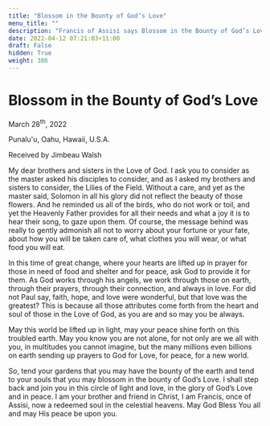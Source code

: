 ```yaml
---
title: "Blossom in the Bounty of God’s Love"
menu_title: ""
description: "Francis of Assisi says Blossom in the Bounty of God’s Love"
date: 2022-04-12 07:21:03+11:00
draft: False
hidden: True
weight: 386
---
```

# Blossom in the Bounty of God’s Love  

March 28<sup>th</sup>, 2022

Punalu'u, Oahu, Hawaii, U.S.A.

Received by Jimbeau Walsh   



My dear brothers and sisters in the Love of God. I ask you to consider as the master asked his disciples to consider, and as I asked my brothers and sisters to consider, the Lilies of the Field. Without a care, and yet as the master said, Solomon in all his glory did not reflect the beauty of those flowers. And he reminded us all of the birds, who do not work or toil, and yet the Heavenly Father provides for all their needs and what a joy it is to hear their song, to gaze upon them. Of course, the message behind was really to gently admonish all not to worry about your fortune or your fate, about how you will be taken care of, what clothes you will wear, or what food you will eat. 
    
In this time of great change, where your hearts are lifted up in prayer for those in need of food and shelter and for peace, ask God to provide it for them. As God works through his angels, we work through those on earth, through their prayers, through their connection, and always in love. For did not Paul say, faith, hope, and love were wonderful, but that love was the greatest? This is because all those attributes come forth from the heart and soul of those in the Love of God, as you are and so may you be always. 
   
May this world be lifted up in light, may your peace shine forth on this troubled earth. May you know you are not alone, for not only are we all with you, in multitudes you cannot imagine, but the many millions even billions on earth sending up prayers to God for Love, for peace, for a new world. 
   
So, tend your gardens that you may have the bounty of the earth and tend to your souls that you may blossom in the bounty of God’s Love. I shall step back and join you in this circle of light and love, in the glory of God’s Love and in peace. I am your brother and friend in Christ, I am Francis, once of Assisi, now a redeemed soul in the celestial heavens. May God Bless You all and may His peace be upon you.